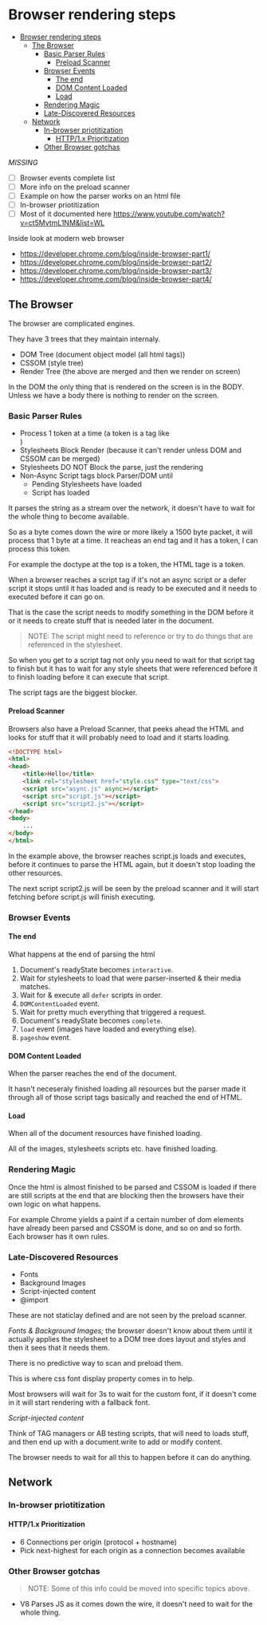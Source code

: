 # Browser rendering steps

- [Browser rendering steps](#browser-rendering-steps)
  - [The Browser](#the-browser)
    - [Basic Parser Rules](#basic-parser-rules)
      - [Preload Scanner](#preload-scanner)
    - [Browser Events](#browser-events)
      - [The end](#the-end)
      - [DOM Content Loaded](#dom-content-loaded)
      - [Load](#load)
    - [Rendering Magic](#rendering-magic)
    - [Late-Discovered Resources](#late-discovered-resources)
  - [Network](#network)
    - [In-browser priotitization](#in-browser-priotitization)
      - [HTTP/1.x Prioritization](#http1x-prioritization)
    - [Other Browser gotchas](#other-browser-gotchas)

*MISSING*

- [ ] Browser events complete list
- [ ] More info on the preload scanner
- [ ] Example on how the parser works on an html file
- [ ] In-browser priotitization
- [ ] Most of it documented here https://www.youtube.com/watch?v=ct5MvtmL1NM&list=WL

Inside look at modern web browser

- https://developer.chrome.com/blog/inside-browser-part1/
- https://developer.chrome.com/blog/inside-browser-part2/
- https://developer.chrome.com/blog/inside-browser-part3/
- https://developer.chrome.com/blog/inside-browser-part4/

## The Browser

The browser are complicated engines.

They have 3 trees that they maintain internaly.

- DOM Tree (document object model (all html tags))
- CSSOM (style tree)
- Render Tree (the above are merged and then we render on screen)

In the DOM the only thing that is rendered on the screen is in the BODY. Unless we have a body there is nothing to render on the screen.

### Basic Parser Rules

- Process 1 token at a time (a token is a tag like <html> <div>)
- Stylesheets Block Render (because it can't render unless DOM and CSSOM can be merged)
- Stylesheets DO NOT Block the parse, just the rendering
- Non-Async Script tags block Parser/DOM until
  - Pending Stylesheets have loaded
  - Script has loaded

It parses the string as a stream over the network, it doesn't have to wait for the whole thing to become available.

So as a byte comes down the wire or more likely a 1500 byte packet, it will process that 1 byte at a time. It reacheas an end tag and it has a token, I can process this token.

For example the doctype at the top is a token, the HTML tage is a token.

When a browser reaches a script tag if it's not an async script or a defer script it stops until it has loaded and is ready to be executed and it needs to executed before it can go on.

That is the case the script needs to modify something in the DOM before it or it needs to create stuff that is needed later in the document.

> NOTE: The script might need to reference or try to do things that are referenced in the stylesheet.

So when you get to a script tag not only you need to wait for that script tag to finish but it has to wait for any style sheets that were referenced before it to finish loading before it can execute that script.

The script tags are the biggest blocker.

#### Preload Scanner

Browsers also have a Preload Scanner, that peeks ahead the HTML and looks for stuff that it will probably need to load and it starts loading.

```html
<!DOCTYPE html>
<html>
<head>
    <title>Hello</title>
    <link rel="stylesheet href="style.css" type="text/css">
    <script src="async.js" async></script>
    <script src="script.js"></script>
    <script src="script2.js"></script>
</head>
<body>
    ...
</body>
</html>
```

In the example above, the browser reaches script.js loads and executes, before it continues to parse the HTML again, but it doesn't stop loading the other resources.

The next script script2.js will be seen by the preload scanner and it will start fetching before script.js will finish executing.

### Browser Events

#### The end

What happens at the end of parsing the html

1. Document's readyState becomes `interactive`.
2. Wait for stylesheets to load that were parser-inserted & their media matches.
3. Wait for & execute all `defer` scripts in order.
4. `DOMContentLoaded` event.
5. Wait for pretty much everything that triggered a request.
6. Document's readyState becomes `complete`.
7. `load` event (images have loaded and everything else).
8. `pageshow` event.

#### DOM Content Loaded

When the parser reaches the end of the document.

It hasn't neceseraly finished loading all resources but the parser made it through all of those script tags basically and reached the end of HTML.

#### Load

When all of the document resources have finished loading.

All of the images, stylesheets scripts etc. have finished loading.

### Rendering Magic

Once the html is almost finished to be parsed and CSSOM is loaded if there are still scripts at the end that are blocking then the browsers have their own logic on what happens.

For example Chrome yields a paint if a certain number of dom elements have already been parsed and CSSOM is done, and so on and so forth. Each browser has it own rules.

### Late-Discovered Resources

- Fonts
- Background Images
- Script-injected content
- @import

These are not staticlay defined and are not seen by the preload scanner.

*Fonts & Background Images;* the browser doesn't know about them until it actually applies the stylesheet to a DOM tree does layout and styles and then it sees that it needs them.

There is no predictive way to scan and preload them.

This is where css font display property comes in to help.

Most browsers will wait for 3s to wait for the custom font, if it doesn't come in it will start rendering with a fallback font.

*Script-injected content*

Think of TAG managers or AB testing scripts, that will need to loads stuff, and then end up with a document.write to add or modify content.

The browser needs to wait for all this to happen before it can do anything.

## Network

### In-browser priotitization

#### HTTP/1.x Prioritization

- 6 Connections per origin (protocol + hostname)
- Pick next-highest for each origin as a connection becomes available

### Other Browser gotchas

> NOTE: Some of this info could be moved into specific topics above.

* V8 Parses JS as it comes down the wire, it doesn't need to wait for the whole thing.